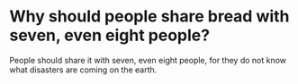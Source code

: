 # Why should people share bread with seven, even eight people?

People should share it with seven, even eight people, for they do not know what disasters are coming on the earth.
